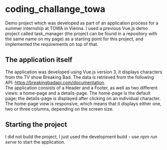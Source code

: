 # coding_challange_towa
Demo project which was developed as part of an application process for a summer internship at TOWA in Vienna. I used a previous Vue.js demo project called task_manager (the project can be found in a repository with the same name on my page) as a starting point for this project, and implemented the requirements on top of that.

## The application itself
The application was developed using Vue.js version 3, it displays characters from the TV show Breaking Bad. The data is retrieved from the following API: https://breakingbadapi.com/documentation.   
The application consists of a Header and a Footer, as well as two different views: a home-page and a details-page. The home-page is the default page; the details-page is displayed after clicking on an individual character. The home-page view is responsive, which means that it displays either one, two or three columns, depending on the screen size.

## Starting the project
I did not build the project, I just used the development build - use _npm run serve_ to start the application.
